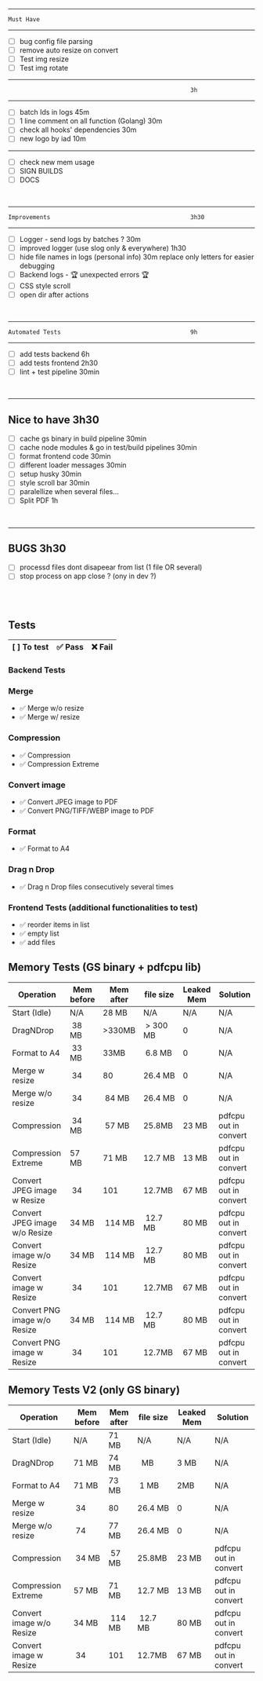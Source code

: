 - -------------------------------------------------------------
    Must Have                                           
- -------------------------------------------------------------
- [ ] bug config file parsing
- [ ] remove auto resize on convert
- [ ] Test img resize
- [ ] Test img rotate
- -------------------------------------------------------------
                                                        3h
- -------------------------------------------------------------
- [ ] batch Ids in logs                                 45m
- [ ] 1 line comment on all function (Golang)           30m
- [ ] check all hooks' dependencies                     30m
- [ ] new logo by iad                                   10m
---------------------------------------------------------------
- [ ] check new mem usage       
- [ ] SIGN BUILDS
- [ ] DOCS
<br/>

---------------------------------------------------------------
    Improvements                                        3h30
---------------------------------------------------------------
- [ ]  Logger - send logs by batches ?                  30m 
- [ ] improved logger (use slog only & everywhere)      1h30 
- [ ] hide file names in logs (personal info)           30m
        replace only letters for easier debugging 
- [ ] Backend logs - 🏆 unexpected errors 🏆
- [ ] CSS style scroll
- [ ] open dir after actions 
<br/>

---------------------------------------------------------------
    Automated Tests                                     9h
---------------------------------------------------------------
- [ ] add tests backend                                 6h
- [ ] add tests frontend                                2h30 
- [ ] lint + test pipeline                              30min 
<br/>

---------------------------------------------------------------
   Nice to have                                         3h30
---------------------------------------------------------------
- [ ] cache gs binary in build pipeline                 30min 
- [ ] cache node modules & go in test/build pipelines   30min 
- [ ] format frontend code                              30min 
- [ ] different loader messages                         30min
- [ ] setup husky                                       30min 
- [ ] style scroll bar                                  30min 
- [ ] paralellize when several files... 
- [ ] Split PDF                                         1h 
<br/>

---------------------------------------------------------------
   BUGS                                         3h30
---------------------------------------------------------------
- [ ] processd files dont disapeear from list (1 file OR several)
- [ ] stop process on app close ? (ony in dev ?)

<br/>
<br/>


## Tests
| [ ] To test | ✅ Pass  | ❌ Fail |
| ------------ | -------- | ------- |

### Backend Tests
### Merge
- ✅ Merge w/o resize
- ✅ Merge w/ resize
### Compression
- ✅ Compression
- ✅ Compression Extreme
### Convert image
- ✅ Convert JPEG image to PDF
- ✅ Convert PNG/TIFF/WEBP image to PDF
### Format
- ✅ Format to A4
### Drag n Drop
- ✅ Drag n Drop files consecutively several times

### Frontend Tests (additional functionalities to test)
- ✅ reorder items in list
- ✅ empty list
- ✅ add files



## Memory Tests (GS binary + pdfcpu lib)
| Operation | Mem before | Mem after | file size | Leaked Mem | Solution |
| ------------ | ----- | ----- | ----- | ----- | ----- |
| Start (Idle) | N/A | 28 MB | N/A | N/A | N/A |
| DragNDrop | 38 MB | >330MB | > 300 MB | 0 | N/A |
| Format to A4 | 33 MB | 33MB | 6.8 MB | 0 | N/A |
| Merge w resize | 34 | 80 | 26.4 MB | 0 | N/A |
| Merge w/o resize | 34 | 84 MB| 26.4 MB | 0 | N/A |
| Compression | 34 MB| 57 MB | 25.8MB | 23 MB | pdfcpu out in convert |
| Compression Extreme | 57 MB | 71 MB | 12.7 MB | 13 MB | pdfcpu out in convert |
| Convert JPEG image w Resize | 34 | 101 | 12.7MB | 67 MB | pdfcpu out in convert |
| Convert JPEG image w/o Resize | 34 MB | 114 MB | 12.7 MB| 80 MB | pdfcpu out in convert |
| Convert  image w/o Resize | 34 MB | 114 MB | 12.7 MB| 80 MB | pdfcpu out in convert |
| Convert  image w Resize | 34 | 101 | 12.7MB | 67 MB | pdfcpu out in convert |
| Convert PNG image w/o Resize | 34 MB | 114 MB | 12.7 MB| 80 MB | pdfcpu out in convert |
| Convert PNG image w Resize | 34 | 101 | 12.7MB | 67 MB | pdfcpu out in convert |

## Memory Tests V2 (only GS binary)
| Operation | Mem before | Mem after | file size | Leaked Mem | Solution |
| ------------ | ----- | ----- | ----- | ----- | ----- |
| Start (Idle) | N/A | 71 MB | N/A | N/A | N/A |
| DragNDrop | 71 MB | 74 MB |  MB | 3 MB | N/A |
| Format to A4 |71 MB | 73 MB | 1 MB | 2MB | N/A |
| Merge w resize | 34 | 80 | 26.4 MB | 0 | N/A |
| Merge w/o resize | 74 | 77 MB| 26.4 MB | 0 | N/A |
| Compression | 34 MB| 57 MB | 25.8MB | 23 MB | pdfcpu out in convert |
| Compression Extreme | 57 MB | 71 MB | 12.7 MB | 13 MB | pdfcpu out in convert |
| Convert image w/o Resize | 34 MB | 114 MB | 12.7 MB| 80 MB | pdfcpu out in convert |
| Convert image w Resize | 34 | 101 | 12.7MB | 67 MB | pdfcpu out in convert |

